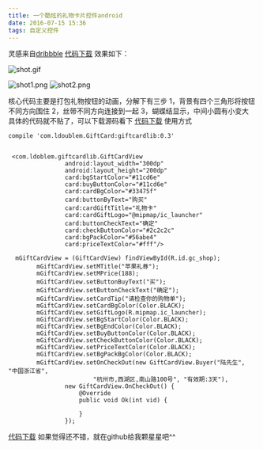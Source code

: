 ```yaml
---
title: 一个酷炫的礼物卡片控件android
date: 2016-07-15 15:36
tags: 自定义控件
---
```

灵感来自[dribbble](https://dribbble.com/shots/2045026-Gift-Card)
[代码下载](https://github.com/ldoublem/GiftCard)
效果如下：



![shot.gif](http://upload-images.jianshu.io/upload_images/1194532-13dab8258292ed73.gif?imageMogr2/auto-orient/strip)


![shot1.png](http://upload-images.jianshu.io/upload_images/1194532-1a81a7e2275d1c28.png?imageMogr2/auto-orient/strip%7CimageView2/2/w/1240)
![shot2.png](http://upload-images.jianshu.io/upload_images/1194532-f18b35654ea4c653.png?imageMogr2/auto-orient/strip%7CimageView2/2/w/1240)


核心代码主要是打包礼物按钮的动画，分解下有三步
1，背景有四个三角形将按钮不同方向围住
2，丝带不同方向连接到一起
3，蝴蝶结显示，中间小圆有小变大
具体的代码就不贴了，可以下载源码看下
[代码下载](https://github.com/ldoublem/GiftCard)
使用方式
```
compile 'com.ldoublem.GiftCard:giftcardlib:0.3'


```
```
 <com.ldoblem.giftcardlib.GiftCardView
                android:layout_width="300dp"
                android:layout_height="200dp"
                card:bgStartColor="#11cd6e"
                card:buyButtonColor="#11cd6e"
                card:cardBgColor="#33475f"
                card:buttonByText="购买"
                card:cardGiftTitle="礼物卡"
                card:cardGiftLogo="@mipmap/ic_launcher"
                card:buttonCheckText="确定"
                card:checkButtonColor="#2c2c2c"
                card:bgPackColor="#56abe4"
                card:priceTextColor="#fff"/>
```
```
  mGiftCardView = (GiftCardView) findViewById(R.id.gc_shop);
        mGiftCardView.setMTitle("苹果礼券");
        mGiftCardView.setMPrice(188);
        mGiftCardView.setButtonBuyText("买");
        mGiftCardView.setButtonCheckText("确定");
        mGiftCardView.setCardTip("请检查你的购物单");
        mGiftCardView.setCardBgColor(Color.BLACK);
        mGiftCardView.setGiftLogo(R.mipmap.ic_launcher);
        mGiftCardView.setBgStartColor(Color.BLACK);
        mGiftCardView.setBgEndColor(Color.BLACK);
        mGiftCardView.setBuyButtonColor(Color.BLACK);
        mGiftCardView.setCheckButtonColor(Color.BLACK);
        mGiftCardView.setPriceTextColor(Color.BLACK);
        mGiftCardView.setBgPackBgColor(Color.BLACK);
        mGiftCardView.setOnCheckOut(new GiftCardView.Buyer("陆先生", "中国浙江省",
                        "杭州市,西湖区,南山路100号", "有效期:3天"),
                new GiftCardView.OnCheckOut() {
                    @Override
                    public void Ok(int vid) {

                    }
                });
```
[代码下载](https://github.com/ldoublem/GiftCard)
如果觉得还不错，就在github给我颗星星吧^^
